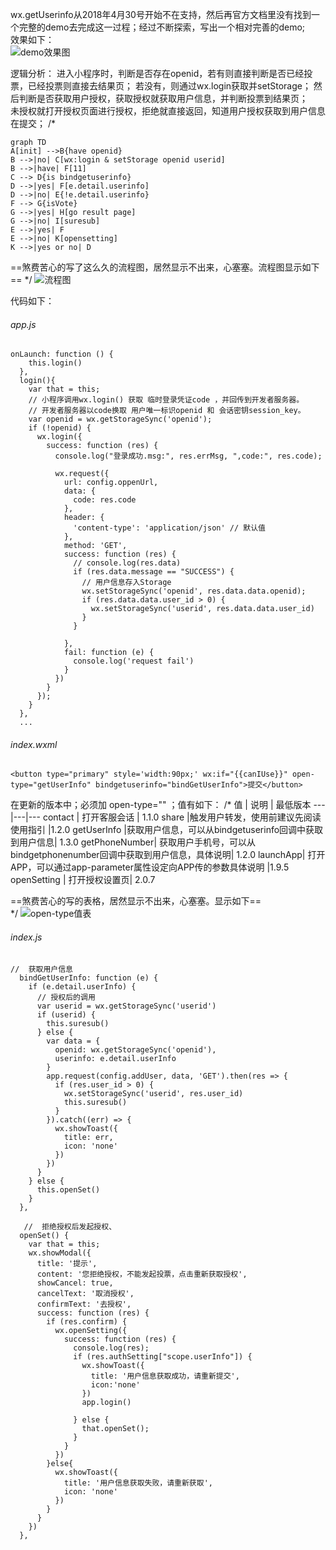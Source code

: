 wx.getUserinfo从2018年4月30号开始不在支持，然后再官方文档里没有找到一个完整的demo去完成这一过程；经过不断探索，写出一个相对完善的demo;  
效果如下：  
![demo效果图](https://github.com/liyiyy/MarkdownPhotos/blob/master/images/01/wxmini-01.gif)


逻辑分析：
进入小程序时，判断是否存在openid，若有则直接判断是否已经投票，已经投票则直接去结果页；   若没有，则通过wx.login获取并setStorage；    然后判断是否获取用户授权，获取授权就获取用户信息，并判断投票到结果页；   
未授权就打开授权页面进行授权，拒绝就直接返回，知道用户授权获取到用户信息在提交；
/*
```
graph TD
A[init] -->B{have openid}
B -->|no| C[wx:login & setStorage openid userid]
B -->|have| F[11]
C --> D{is bindgetuserinfo}
D -->|yes| F[e.detail.userinfo]
D -->|no| E{!e.detail.userinfo}
F --> G{isVote}
G -->|yes| H[go result page]
G -->|no| I[suresub]
E -->|yes| F
E -->|no| K[opensetting]
K -->|yes or no| D
```
==煞费苦心的写了这么久的流程图，居然显示不出来，心塞塞。流程图显示如下==
*/
![流程图](https://github.com/liyiyy/MarkdownPhotos/blob/master/images/01/02.png)

代码如下：


###### app.js
```
onLaunch: function () {
    this.login()
  },
  login(){
    var that = this;
    // 小程序调用wx.login() 获取 临时登录凭证code ，并回传到开发者服务器。
    // 开发者服务器以code换取 用户唯一标识openid 和 会话密钥session_key。
    var openid = wx.getStorageSync('openid');
    if (!openid) {
      wx.login({
        success: function (res) {
          console.log("登录成功.msg:", res.errMsg, ",code:", res.code);

          wx.request({
            url: config.oppenUrl,
            data: {
              code: res.code
            },
            header: {
              'content-type': 'application/json' // 默认值
            },
            method: 'GET',
            success: function (res) {
              // console.log(res.data)
              if (res.data.message == "SUCCESS") {
                // 用户信息存入Storage
                wx.setStorageSync('openid', res.data.data.openid);
                if (res.data.data.user_id > 0) {
                  wx.setStorageSync('userid', res.data.data.user_id)
                }
              }

            },
            fail: function (e) {
              console.log('request fail')
            }
          })
        }
      });
    }
  },
  ...

```
###### index.wxml
```
<button type="primary" style='width:90px;' wx:if="{{canIUse}}" open-type="getUserInfo" bindgetuserinfo="bindGetUserInfo">提交</button>
```
 在更新的版本中；必须加 open-type=""  ；值有如下： 
 /*
 值 | 	说明 | 	最低版本
---|---|---
contact	 |  打开客服会话 |	1.1.0
share	|触发用户转发，使用前建议先阅读使用指引	|1.2.0
getUserInfo	|获取用户信息，可以从bindgetuserinfo回调中获取到用户信息|	1.3.0
getPhoneNumber|	获取用户手机号，可以从bindgetphonenumber回调中获取到用户信息，具体说明|	1.2.0
launchApp|	打开APP，可以通过app-parameter属性设定向APP传的参数具体说明	|1.9.5
openSetting |	打开授权设置页|	2.0.7  

==煞费苦心的写的表格，居然显示不出来，心塞塞。显示如下==  
*/
![open-type值表](https://github.com/liyiyy/MarkdownPhotos/blob/master/images/01/03.png)
###### index.js
```
//  获取用户信息
  bindGetUserInfo: function (e) {
    if (e.detail.userInfo) {     
      // 授权后的调用
      var userid = wx.getStorageSync('userid')
      if (userid) {
        this.suresub()
      } else {
        var data = {
          openid: wx.getStorageSync('openid'),
          userinfo: e.detail.userInfo
        }
        app.request(config.addUser, data, 'GET').then(res => {
          if (res.user_id > 0) {
            wx.setStorageSync('userid', res.user_id)
            this.suresub()
          }
        }).catch((err) => {
          wx.showToast({
            title: err,
            icon: 'none'
          })
        })
      }
    } else {
      this.openSet()
    }
  },
  
   //  拒绝授权后发起授权、
  openSet() {
    var that = this;
    wx.showModal({
      title: '提示',
      content: '您拒绝授权，不能发起投票，点击重新获取授权',
      showCancel: true,
      cancelText: '取消授权',
      confirmText: '去授权',
      success: function (res) {
        if (res.confirm) {
          wx.openSetting({
            success: function (res) {
              console.log(res);
              if (res.authSetting["scope.userInfo"]) {
                wx.showToast({
                  title: '用户信息获取成功，请重新提交',
                  icon:'none'
                })
                app.login()

              } else {
                that.openSet();
              }
            }
          })
        }else{
          wx.showToast({
            title: '用户信息获取失败，请重新获取',
            icon: 'none'
          })
        }
      }
    })
  },
```




























